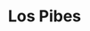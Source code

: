 ---
title: "Los Pibes"
url: /ciudad-autonoma-de-buenos-aires/los-pibes-avenida-cabildo/
shop: material de oficina
---
